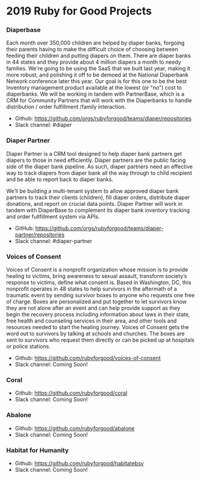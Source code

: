 # 2019 Ruby for Good Projects

### Diaperbase

Each month over 350,000 children are helped by diaper banks, forgoing their parents having to make the difficult choice of choosing between feeding their children and putting diapers on them. There are diaper banks in 44 states and they provide about 4 million diapers a month to needy families. We're going to be using the SaaS that we built last year, making it more robust, and polishing it off to be demoed at the National Diaperbank Network conference later this year. Our goal is for this one to be the best Inventory management product available at the lowest (or "no") cost to diaperbanks. We will be working in tandem with PartnerBase, which is a CRM for Community Partners that will work with the Diaperbanks to handle distribution / order fulfillment /family interaction.
 
* Github: https://github.com/orgs/rubyforgood/teams/diaper/repositories
* Slack channel: #diaper 

### Diaper Partner

Diaper Partner is a CRM tool designed to help diaper bank partners get diapers to those in need efficiently. Diaper partners are the public facing side of the diaper bank pipeline. As such, diaper partners need an effective way to track diapers from diaper bank all the way through to child recipient and be able to report back to diaper banks.

We’ll be building a multi-tenant system to allow approved diaper bank partners to track their clients (children), fill diaper orders, distribute diaper donations, and report on crucial data points. Diaper Partner will work in tandem with DiaperBase to complement its diaper bank inventory tracking and order fullfillment system via APIs.

* GitHub: https://github.com/orgs/rubyforgood/teams/diaper-partner/repositories
* Slack channel: #diaper-partner

### Voices of Consent

Voices of Consent is a nonprofit organization whose mission is to provide healing to victims, bring awareness to sexual assault, transform society’s response to victims, define what consent is. Based in Washington, DC, this nonprofit operates in 48 states to help survivors in the aftermath of a traumatic event by sending survivor boxes to anyone who requests one free of charge. Boxes are personalized and put together to let survivors know they are not alone after an event and can help provide support as they begin the recovery process including information about laws in their state, free health and counseling services in their area, and other tools and resources needed to start the healing journey. Voices of Consent gets the word out to survivors by talking at schools and churches. The boxes are sent to survivors who request them directly or can be picked up at hospitals or police stations.

* Github: https://github.com/rubyforgood/voices-of-consent
* Slack channel: Coming Soon!

### Coral

* Github: https://github.com/rubyforgood/coral
* Slack channel: Coming Soon!

### Abalone

* Github: https://github.com/rubyforgood/abalone
* Slack channel: Coming Soon!

### Habitat for Humanity

* Github: https://github.com/rubyforgood/habitatebsv
* Slack channel: Coming Soon!

